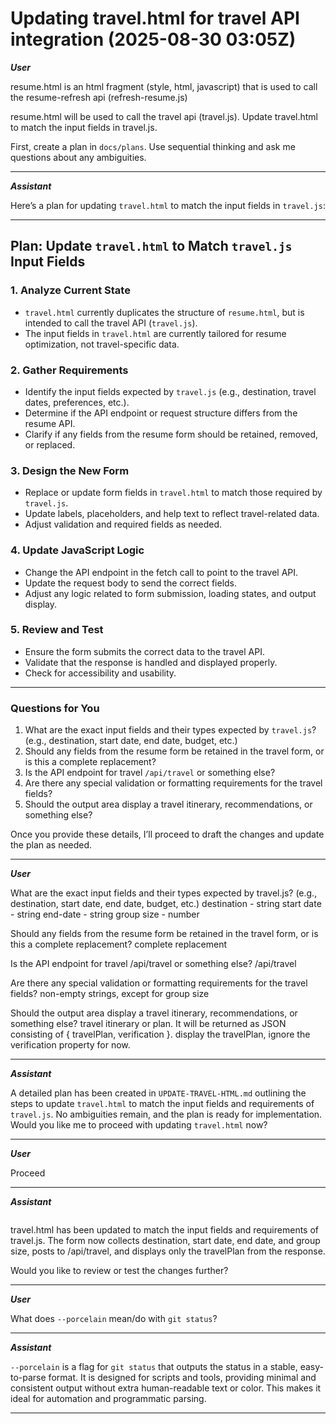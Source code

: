 <!-- Generated by SpecStory -->

# Updating travel.html for travel API integration (2025-08-30 03:05Z)

_**User**_

resume.html is an html fragment (style, html, javascript) that is used to call the resume-refresh api (refresh-resume.js)

resume.html will be used to call the travel api (travel.js). Update travel.html to match the input fields in travel.js.

First, create a plan in `docs/plans`. Use sequential thinking and ask me questions about any ambiguities.

---

_**Assistant**_

Here’s a plan for updating `travel.html` to match the input fields in `travel.js`:

---

## Plan: Update `travel.html` to Match `travel.js` Input Fields

### 1. Analyze Current State
- `travel.html` currently duplicates the structure of `resume.html`, but is intended to call the travel API (`travel.js`).
- The input fields in `travel.html` are currently tailored for resume optimization, not travel-specific data.

### 2. Gather Requirements
- Identify the input fields expected by `travel.js` (e.g., destination, travel dates, preferences, etc.).
- Determine if the API endpoint or request structure differs from the resume API.
- Clarify if any fields from the resume form should be retained, removed, or replaced.

### 3. Design the New Form
- Replace or update form fields in `travel.html` to match those required by `travel.js`.
- Update labels, placeholders, and help text to reflect travel-related data.
- Adjust validation and required fields as needed.

### 4. Update JavaScript Logic
- Change the API endpoint in the fetch call to point to the travel API.
- Update the request body to send the correct fields.
- Adjust any logic related to form submission, loading states, and output display.

### 5. Review and Test
- Ensure the form submits the correct data to the travel API.
- Validate that the response is handled and displayed properly.
- Check for accessibility and usability.

---

### Questions for You

1. What are the exact input fields and their types expected by `travel.js`? (e.g., destination, start date, end date, budget, etc.)
2. Should any fields from the resume form be retained in the travel form, or is this a complete replacement?
3. Is the API endpoint for travel `/api/travel` or something else?
4. Are there any special validation or formatting requirements for the travel fields?
5. Should the output area display a travel itinerary, recommendations, or something else?

Once you provide these details, I’ll proceed to draft the changes and update the plan as needed.

---

_**User**_

What are the exact input fields and their types expected by travel.js? (e.g., destination, start date, end date, budget, etc.)
destination - string
start date - string
end-date - string
group size - number

Should any fields from the resume form be retained in the travel form, or is this a complete replacement?
complete replacement

Is the API endpoint for travel /api/travel or something else?
/api/travel

Are there any special validation or formatting requirements for the travel fields?
non-empty strings, except for group size

Should the output area display a travel itinerary, recommendations, or something else?
travel itinerary or plan. It will be returned as JSON consisting of { travelPlan, verification }. display the travelPlan, ignore the verification property for now.

---

_**Assistant**_

A detailed plan has been created in `UPDATE-TRAVEL-HTML.md` outlining the steps to update `travel.html` to match the input fields and requirements of `travel.js`. No ambiguities remain, and the plan is ready for implementation. Would you like me to proceed with updating `travel.html` now?

---

_**User**_

Proceed

---

_**Assistant**_


```

```
travel.html has been updated to match the input fields and requirements of travel.js. The form now collects destination, start date, end date, and group size, posts to /api/travel, and displays only the travelPlan from the response.

Would you like to review or test the changes further?

---

_**User**_

What does `--porcelain` mean/do with `git status`?

---

_**Assistant**_

`--porcelain` is a flag for `git status` that outputs the status in a stable, easy-to-parse format. It is designed for scripts and tools, providing minimal and consistent output without extra human-readable text or color. This makes it ideal for automation and programmatic parsing.

---

